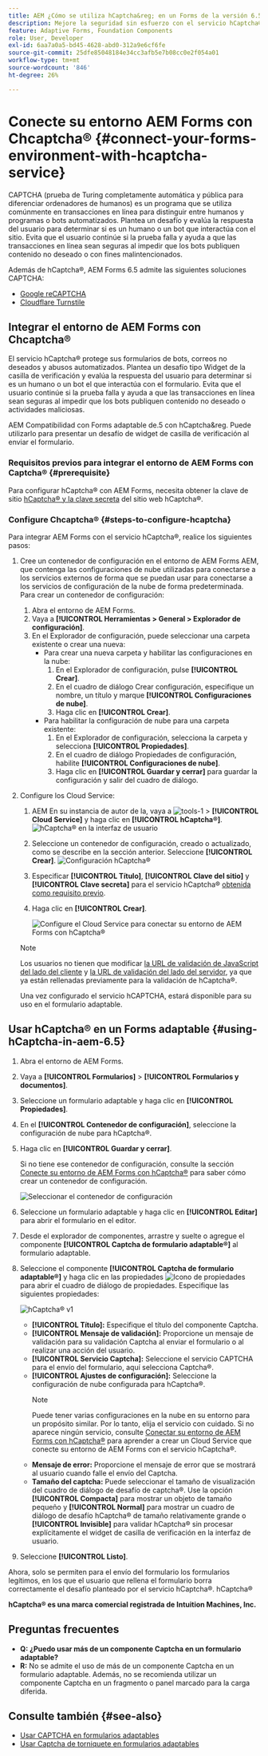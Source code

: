 ```yaml
---
title: AEM ¿Cómo se utiliza hCaptcha&reg; en un Forms de la versión 6.5 de la?
description: Mejore la seguridad sin esfuerzo con el servicio hCaptcha®. Guía paso a paso en el interior
feature: Adaptive Forms, Foundation Components
role: User, Developer
exl-id: 6aa7a0a5-bd45-4628-abd0-312a9e6cf6fe
source-git-commit: 25dfe85048184e34cc3afb5e7b08cc0e2f054a01
workflow-type: tm+mt
source-wordcount: '846'
ht-degree: 26%

---
```


# Conecte su entorno AEM Forms con Chcaptcha® {#connect-your-forms-environment-with-hcaptcha-service}

<!--
<span class="preview"> This feature is under the early adopter program. If you’re interested in joining our early access program for this feature, send an email from your official address to aem-forms-ea@adobe.com to request access </span>
-->

CAPTCHA (prueba de Turing completamente automática y pública para diferenciar ordenadores de humanos) es un programa que se utiliza comúnmente en transacciones en línea para distinguir entre humanos y programas o bots automatizados. Plantea un desafío y evalúa la respuesta del usuario para determinar si es un humano o un bot que interactúa con el sitio. Evita que el usuario continúe si la prueba falla y ayuda a que las transacciones en línea sean seguras al impedir que los bots publiquen contenido no deseado o con fines malintencionados.

Además de hCaptcha®, AEM Forms 6.5 admite las siguientes soluciones CAPTCHA:

* [Google reCAPTCHA](/help/forms/using/captcha-adaptive-forms.md)
* [Cloudflare Turnstile](/help/forms/using/integrate-adaptive-forms-turnstile.md)

## Integrar el entorno de AEM Forms con Chcaptcha®

El servicio hCaptcha® protege sus formularios de bots, correos no deseados y abusos automatizados. Plantea un desafío tipo Widget de la casilla de verificación y evalúa la respuesta del usuario para determinar si es un humano o un bot el que interactúa con el formulario. Evita que el usuario continúe si la prueba falla y ayuda a que las transacciones en línea sean seguras al impedir que los bots publiquen contenido no deseado o actividades maliciosas.

AEM Compatibilidad con Forms adaptable de.5 con hCaptcha&amp;reg. Puede utilizarlo para presentar un desafío de widget de casilla de verificación al enviar el formulario.

<!-- ![hCaptcha&reg;](assets/hCaptcha&reg;-challenge.png)-->


### Requisitos previos para integrar el entorno de AEM Forms con Captcha® {#prerequisite}

Para configurar hCaptcha® con AEM Forms, necesita obtener la clave de sitio [hCaptcha® y la clave secreta](https://docs.hcaptcha.com/switch/#get-your-hcaptcha-sitekey-and-secret-key) del sitio web hCaptcha®.

### Configure Chcaptcha® {#steps-to-configure-hcaptcha}

Para integrar AEM Forms con el servicio hCaptcha®, realice los siguientes pasos:

1. Cree un contenedor de configuración en el entorno de AEM Forms AEM, que contenga las configuraciones de nube utilizadas para conectarse a los servicios externos de forma que se puedan usar para conectarse a los servicios de configuración de la nube de forma predeterminada. Para crear un contenedor de configuración:
   1. Abra el entorno de AEM Forms.
   1. Vaya a **[!UICONTROL Herramientas > General > Explorador de configuración]**.
   1. En el Explorador de configuración, puede seleccionar una carpeta existente o crear una nueva:
      * Para crear una nueva carpeta y habilitar las configuraciones en la nube:
         1. En el Explorador de configuración, pulse **[!UICONTROL Crear]**.
         1. En el cuadro de diálogo Crear configuración, especifique un nombre, un título y marque **[!UICONTROL Configuraciones de nube]**.
         1. Haga clic en **[!UICONTROL Crear]**.
      * Para habilitar la configuración de nube para una carpeta existente:
         1. En el Explorador de configuración, selecciona la carpeta y selecciona	**[!UICONTROL Propiedades]**.
         1. En el cuadro de diálogo Propiedades de configuración, habilite **[!UICONTROL Configuraciones de nube]**.
         1. Haga clic en **[!UICONTROL Guardar y cerrar]** para guardar la configuración y salir del cuadro de diálogo.

1. Configure los Cloud Service:
   1. AEM En su instancia de autor de la, vaya a ![tools-1](assets/tools-1.png) > **[!UICONTROL Cloud Service]** y haga clic en **[!UICONTROL hCaptcha®]**.
      ![hCaptcha® en la interfaz de usuario](assets/hcaptcha-in-ui.png)
   1. Seleccione un contenedor de configuración, creado o actualizado, como se describe en la sección anterior. Seleccione **[!UICONTROL Crear]**.
      ![Configuración hCaptcha®](assets/config-hcaptcha.png)
   1. Especificar **[!UICONTROL Título]**, <!--**[!UICONTROL Name]**--> **[!UICONTROL Clave del sitio]** y **[!UICONTROL Clave secreta]** para el servicio hCaptcha® [obtenida como requisito previo](#prerequisite).
   1. Haga clic en **[!UICONTROL Crear]**.

      ![Configure el Cloud Service para conectar su entorno de AEM Forms con hCaptcha®](assets/create-hcaptcha-config.png)

   >[!NOTE]
   > Los usuarios no tienen que modificar [la URL de validación de JavaScript del lado del cliente](https://docs.hcaptcha.com/#add-the-hcaptcha-widget-to-your-webpage) y [la URL de validación del lado del servidor](https://docs.hcaptcha.com/#verify-the-user-response-server-side), ya que ya están rellenadas previamente para la validación de hCaptcha®.

   Una vez configurado el servicio hCAPTCHA, estará disponible para su uso en el formulario adaptable.

## Usar hCaptcha® en un Forms adaptable {#using-hCaptcha-in-aem-6.5}

1. Abra el entorno de AEM Forms.
1. Vaya a **[!UICONTROL Formularios]** > **[!UICONTROL Formularios y documentos]**.
1. Seleccione un formulario adaptable y haga clic en **[!UICONTROL Propiedades]**.
1. En el **[!UICONTROL Contenedor de configuración]**, seleccione la configuración de nube para hCaptcha®.
1. Haga clic en **[!UICONTROL Guardar y cerrar]**.

   Si no tiene ese contenedor de configuración, consulte la sección [Conecte su entorno de AEM Forms con hCaptcha®](#connect-your-forms-environment-with-hcaptcha-service) para saber cómo crear un contenedor de configuración.

   ![Seleccionar el contenedor de configuración](/help/forms/using/assets/captcha-properties.png)

1. Seleccione un formulario adaptable y haga clic en **[!UICONTROL Editar]** para abrir el formulario en el editor.
1. Desde el explorador de componentes, arrastre y suelte o agregue el componente **[!UICONTROL Captcha de formulario adaptable®]** al formulario adaptable.
1. Seleccione el componente **[!UICONTROL Captcha de formulario adaptable®]** y haga clic en las propiedades ![Icono de propiedades](assets/configure-icon.svg) para abrir el cuadro de diálogo de propiedades. Especifique las siguientes propiedades:

   ![hCaptcha® v1](assets/config-hcaptcha-v1-img.png)

   * **[!UICONTROL Título]:** Especifique el título del componente Captcha.
   * **[!UICONTROL Mensaje de validación]:** Proporcione un mensaje de validación para su validación Captcha al enviar el formulario o al realizar una acción del usuario.
   * **[!UICONTROL Servicio Captcha]:** Seleccione el servicio CAPTCHA para el envío del formulario, aquí selecciona Captcha®.
   * **[!UICONTROL Ajustes de configuración]:** Seleccione la configuración de nube configurada para hCaptcha®.
     >[!NOTE]
     >Puede tener varias configuraciones en la nube en su entorno para un propósito similar. Por lo tanto, elija el servicio con cuidado. Si no aparece ningún servicio, consulte [Conectar su entorno de AEM Forms con hCaptcha®](#connect-your-forms-environment-with-hcaptcha-service) para aprender a crear un Cloud Service que conecte su entorno de AEM Forms con el servicio hCaptcha®.
   * **Mensaje de error:** Proporcione el mensaje de error que se mostrará al usuario cuando falle el envío del Captcha.
   * **Tamaño del captcha:** Puede seleccionar el tamaño de visualización del cuadro de diálogo de desafío de captcha®. Use la opción **[!UICONTROL Compacta]** para mostrar un objeto de tamaño pequeño y **[!UICONTROL Normal]** para mostrar un cuadro de diálogo de desafío hCaptcha® de tamaño relativamente grande o **[!UICONTROL Invisible]** para validar hCaptcha® sin procesar explícitamente el widget de casilla de verificación en la interfaz de usuario.

1. Seleccione **[!UICONTROL Listo]**.


Ahora, solo se permiten para el envío del formulario los formularios legítimos, en los que el usuario que rellena el formulario borra correctamente el desafío planteado por el servicio hCaptcha®. hCaptcha®

**hCaptcha® es una marca comercial registrada de Intuition Machines, Inc.**


## Preguntas frecuentes

* **Q: ¿Puedo usar más de un componente Captcha en un formulario adaptable?**
* **R:** No se admite el uso de más de un componente Captcha en un formulario adaptable. Además, no se recomienda utilizar un componente Captcha en un fragmento o panel marcado para la carga diferida.

## Consulte también {#see-also}

* [Usar CAPTCHA en formularios adaptables](/help/forms/using/captcha-adaptive-forms.md)
* [Usar Captcha de torniquete en formularios adaptables](/help/forms/using/integrate-adaptive-forms-turnstile.md)
